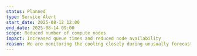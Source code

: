 ```yaml
---
status: Planned
type: Service Alert
start_date: 2025-08-12 12:00
end_date: 2025-08-14 09:00
scope: Reduced number of compute nodes 
impact: Increased queue times and reduced node availability
reason: We are monitoring the cooling closely during unusually forecasted high temperatures in the Edinburgh area. We have stopped new jobs from starting and powering off nodes until the cooling is within operating limits. We anticipate having a full service available again on Thursday morning. 
---
```

